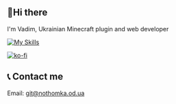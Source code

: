 ## 👋Hi there
I'm Vadim, Ukrainian Minecraft plugin and web developer

[![My Skills](https://skillicons.dev/icons?i=html,css,js,python,java,mongodb,git,photoshop,vscode,cloudflare,docker,figma,raspberrypi,idea,godot,linux&perline=8)](https://skillicons.dev)

[![ko-fi](https://ko-fi.com/img/githubbutton_sm.svg)](https://ko-fi.com/G2G3S7PC8)

## 📞 Contact me
Email: [git@nothomka.od.ua](mailto:git@nothomka.od.ua)

